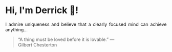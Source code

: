 # Hi, I'm Derrick 👋!
<p align="justify">I admire uniqueness and believe that a clearly focused mind can achieve anything...</p> 
<!-- #quote-start -->
<blockquote>&ldquo;A thing must be loved before it is lovable.&rdquo; &mdash; <footer>Gilbert Chesterton</footer></blockquote>
<!-- #quote-end -->
